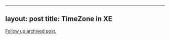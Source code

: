 
---
layout: post
title: TimeZone in XE
---
[Follow up archived post.](/alex.ciobanu.org/index7080.html)